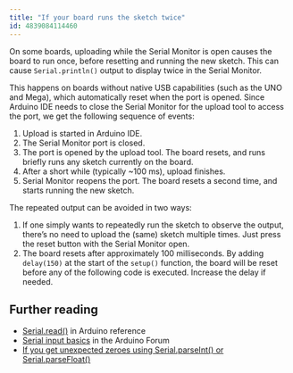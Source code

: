 ```yaml
---
title: "If your board runs the sketch twice"
id: 4839084114460
---
```


On some boards, uploading while the Serial Monitor is open causes the board to run once, before resetting and running the new sketch. This can cause `Serial.println()` output to display twice in the Serial Monitor.

This happens on boards without native USB capabilities (such as the UNO and Mega), which automatically reset when the port is opened. Since Arduino IDE needs to close the Serial Monitor for the upload tool to access the port, we get the following sequence of events:

1. Upload is started in Arduino IDE.
2. The Serial Monitor port is closed.
3. The port is opened by the upload tool. The board resets, and runs briefly runs any sketch currently on the board.
4. After a short while (typically ~100 ms), upload finishes.
5. Serial Monitor reopens the port. The board resets a second time, and starts running the new sketch.

The repeated output can be avoided in two ways:

1. If one simply wants to repeatedly run the sketch to observe the output, there’s no need to upload the (same) sketch multiple times. Just press the reset button with the Serial Monitor open.
2. The board resets after approximately 100 milliseconds. By adding `delay(150)` at the start of the `setup()` function, the board will be reset before any of the following code is executed. Increase the delay if needed.

## Further reading

* [Serial.read()](https://www.arduino.cc/reference/en/language/functions/communication/serial/read/) in Arduino reference
* [Serial input basics](https://forum.arduino.cc/t/serial-input-basics-updated/382007) in the Arduino Forum
* [If you get unexpected zeroes using Serial.parseInt() or Serial.parseFloat()](https://support.arduino.cc/hc/en-us/articles/4407876044434-If-you-get-unexpected-zeroes-using-Serial-parseInt-or-Serial-parseFloat-)
